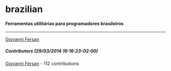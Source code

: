 # brazilian
#### Ferramentas utilitárias para programadores brasileiros
---
[Giovanni Fersan](mailto:giovannifersan@icloud.com)  

##### Contributors (29/03/2014 19:16:23-02:00) 
  [Giovanni Fersan](https://github.com/giovannifersan) - 112 contributions
